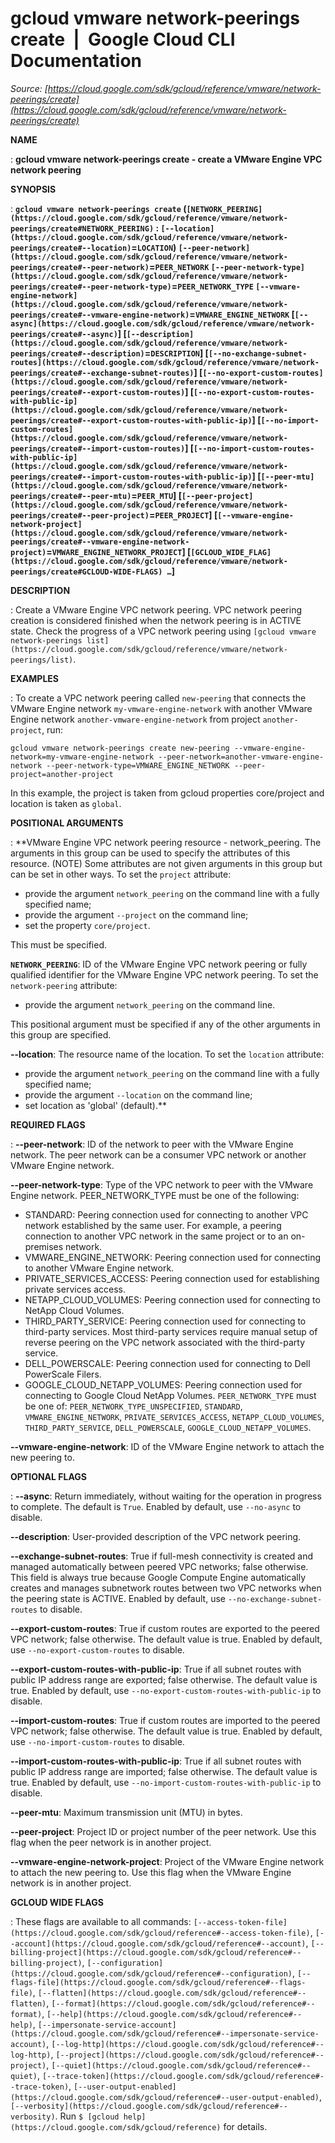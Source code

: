 # gcloud vmware network-peerings create  |  Google Cloud CLI Documentation

*Source: [https://cloud.google.com/sdk/gcloud/reference/vmware/network-peerings/create](https://cloud.google.com/sdk/gcloud/reference/vmware/network-peerings/create)*

**NAME**

: **gcloud vmware network-peerings create - create a VMware Engine VPC network peering**

**SYNOPSIS**

: **`gcloud vmware network-peerings create` (`[NETWORK_PEERING](https://cloud.google.com/sdk/gcloud/reference/vmware/network-peerings/create#NETWORK_PEERING)` : `[--location](https://cloud.google.com/sdk/gcloud/reference/vmware/network-peerings/create#--location)`=`LOCATION`) `[--peer-network](https://cloud.google.com/sdk/gcloud/reference/vmware/network-peerings/create#--peer-network)`=`PEER_NETWORK` `[--peer-network-type](https://cloud.google.com/sdk/gcloud/reference/vmware/network-peerings/create#--peer-network-type)`=`PEER_NETWORK_TYPE` `[--vmware-engine-network](https://cloud.google.com/sdk/gcloud/reference/vmware/network-peerings/create#--vmware-engine-network)`=`VMWARE_ENGINE_NETWORK` [`[--async](https://cloud.google.com/sdk/gcloud/reference/vmware/network-peerings/create#--async)`] [`[--description](https://cloud.google.com/sdk/gcloud/reference/vmware/network-peerings/create#--description)`=`DESCRIPTION`] [`[--no-exchange-subnet-routes](https://cloud.google.com/sdk/gcloud/reference/vmware/network-peerings/create#--exchange-subnet-routes)`] [`[--no-export-custom-routes](https://cloud.google.com/sdk/gcloud/reference/vmware/network-peerings/create#--export-custom-routes)`] [`[--no-export-custom-routes-with-public-ip](https://cloud.google.com/sdk/gcloud/reference/vmware/network-peerings/create#--export-custom-routes-with-public-ip)`] [`[--no-import-custom-routes](https://cloud.google.com/sdk/gcloud/reference/vmware/network-peerings/create#--import-custom-routes)`] [`[--no-import-custom-routes-with-public-ip](https://cloud.google.com/sdk/gcloud/reference/vmware/network-peerings/create#--import-custom-routes-with-public-ip)`] [`[--peer-mtu](https://cloud.google.com/sdk/gcloud/reference/vmware/network-peerings/create#--peer-mtu)`=`PEER_MTU`] [`[--peer-project](https://cloud.google.com/sdk/gcloud/reference/vmware/network-peerings/create#--peer-project)`=`PEER_PROJECT`] [`[--vmware-engine-network-project](https://cloud.google.com/sdk/gcloud/reference/vmware/network-peerings/create#--vmware-engine-network-project)`=`VMWARE_ENGINE_NETWORK_PROJECT`] [`[GCLOUD_WIDE_FLAG](https://cloud.google.com/sdk/gcloud/reference/vmware/network-peerings/create#GCLOUD-WIDE-FLAGS) …`]**

**DESCRIPTION**

: Create a VMware Engine VPC network peering. VPC network peering creation is
considered finished when the network peering is in ACTIVE state. Check the
progress of a VPC network peering using `[gcloud vmware
network-peerings list](https://cloud.google.com/sdk/gcloud/reference/vmware/network-peerings/list)`.

**EXAMPLES**

: To create a VPC network peering called `new-peering` that connects
the VMware Engine network `my-vmware-engine-network` with another
VMware Engine network `another-vmware-engine-network` from project
`another-project`, run:

```
gcloud vmware network-peerings create new-peering --vmware-engine-network=my-vmware-engine-network --peer-network=another-vmware-engine-network --peer-network-type=VMWARE_ENGINE_NETWORK --peer-project=another-project
```

In this example, the project is taken from gcloud properties core/project and
location is taken as `global`.

**POSITIONAL ARGUMENTS**

: **VMware Engine VPC network peering resource - network_peering. The arguments in
this group can be used to specify the attributes of this resource. (NOTE) Some
attributes are not given arguments in this group but can be set in other ways.
To set the `project` attribute:

- provide the argument `network_peering` on the command line with a
fully specified name;
- provide the argument `--project` on the command line;
- set the property `core/project`.

This must be specified.

**`NETWORK_PEERING`**:
ID of the VMware Engine VPC network peering or fully qualified identifier for
the VMware Engine VPC network peering.
To set the `network-peering` attribute:

- provide the argument `network_peering` on the command line.

This positional argument must be specified if any of the other arguments in this
group are specified.

**--location**:
The resource name of the location.
To set the `location` attribute:

- provide the argument `network_peering` on the command line with a
fully specified name;
- provide the argument `--location` on the command line;
- set location as 'global' (default).**

**REQUIRED FLAGS**

: **--peer-network**:
ID of the network to peer with the VMware Engine network. The peer network can
be a consumer VPC network or another VMware Engine network.

**--peer-network-type**:
Type of the VPC network to peer with the VMware Engine network.
PEER_NETWORK_TYPE must be one of the following:

- STANDARD: Peering connection used for connecting to another VPC network
established by the same user. For example, a peering connection to another VPC
network in the same project or to an on-premises network.
- VMWARE_ENGINE_NETWORK: Peering connection used for connecting to another VMware
Engine network.
- PRIVATE_SERVICES_ACCESS: Peering connection used for establishing private
services access.
- NETAPP_CLOUD_VOLUMES: Peering connection used for connecting to NetApp Cloud
Volumes.
- THIRD_PARTY_SERVICE: Peering connection used for connecting to third-party
services. Most third-party services require manual setup of reverse peering on
the VPC network associated with the third-party service.
- DELL_POWERSCALE: Peering connection used for connecting to Dell PowerScale
Filers.
- GOOGLE_CLOUD_NETAPP_VOLUMES: Peering connection used for connecting to Google
Cloud NetApp Volumes. `PEER_NETWORK_TYPE` must be one of:
`PEER_NETWORK_TYPE_UNSPECIFIED`, `STANDARD`,
`VMWARE_ENGINE_NETWORK`, `PRIVATE_SERVICES_ACCESS`,
`NETAPP_CLOUD_VOLUMES`, `THIRD_PARTY_SERVICE`,
`DELL_POWERSCALE`, `GOOGLE_CLOUD_NETAPP_VOLUMES`.

**--vmware-engine-network**:
ID of the VMware Engine network to attach the new peering to.

**OPTIONAL FLAGS**

: **--async**:
Return immediately, without waiting for the operation in progress to complete.
The default is `True`. Enabled by default, use
`--no-async` to disable.

**--description**:
User-provided description of the VPC network peering.

**--exchange-subnet-routes**:
True if full-mesh connectivity is created and managed automatically between
peered VPC networks; false otherwise. This field is always true because Google
Compute Engine automatically creates and manages subnetwork routes between two
VPC networks when the peering state is ACTIVE. Enabled by default, use
`--no-exchange-subnet-routes` to disable.

**--export-custom-routes**:
True if custom routes are exported to the peered VPC network; false otherwise.
The default value is true. Enabled by default, use
`--no-export-custom-routes` to disable.

**--export-custom-routes-with-public-ip**:
True if all subnet routes with public IP address range are exported; false
otherwise. The default value is true. Enabled by default, use
`--no-export-custom-routes-with-public-ip` to disable.

**--import-custom-routes**:
True if custom routes are imported to the peered VPC network; false otherwise.
The default value is true. Enabled by default, use
`--no-import-custom-routes` to disable.

**--import-custom-routes-with-public-ip**:
True if all subnet routes with public IP address range are imported; false
otherwise. The default value is true. Enabled by default, use
`--no-import-custom-routes-with-public-ip` to disable.

**--peer-mtu**:
Maximum transmission unit (MTU) in bytes.

**--peer-project**:
Project ID or project number of the peer network. Use this flag when the peer
network is in another project.

**--vmware-engine-network-project**:
Project of the VMware Engine network to attach the new peering to. Use this flag
when the VMware Engine network is in another project.

**GCLOUD WIDE FLAGS**

: These flags are available to all commands: `[--access-token-file](https://cloud.google.com/sdk/gcloud/reference#--access-token-file)`,
`[--account](https://cloud.google.com/sdk/gcloud/reference#--account)`, `[--billing-project](https://cloud.google.com/sdk/gcloud/reference#--billing-project)`,
`[--configuration](https://cloud.google.com/sdk/gcloud/reference#--configuration)`,
`[--flags-file](https://cloud.google.com/sdk/gcloud/reference#--flags-file)`,
`[--flatten](https://cloud.google.com/sdk/gcloud/reference#--flatten)`, `[--format](https://cloud.google.com/sdk/gcloud/reference#--format)`, `[--help](https://cloud.google.com/sdk/gcloud/reference#--help)`, `[--impersonate-service-account](https://cloud.google.com/sdk/gcloud/reference#--impersonate-service-account)`,
`[--log-http](https://cloud.google.com/sdk/gcloud/reference#--log-http)`,
`[--project](https://cloud.google.com/sdk/gcloud/reference#--project)`, `[--quiet](https://cloud.google.com/sdk/gcloud/reference#--quiet)`, `[--trace-token](https://cloud.google.com/sdk/gcloud/reference#--trace-token)`, `[--user-output-enabled](https://cloud.google.com/sdk/gcloud/reference#--user-output-enabled)`,
`[--verbosity](https://cloud.google.com/sdk/gcloud/reference#--verbosity)`.
Run `$ [gcloud help](https://cloud.google.com/sdk/gcloud/reference)` for details.